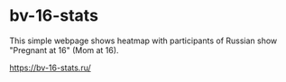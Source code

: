 # bv-16-stats

This simple webpage shows heatmap with participants of Russian show "Pregnant at 16" (Mom at 16).

https://bv-16-stats.ru/